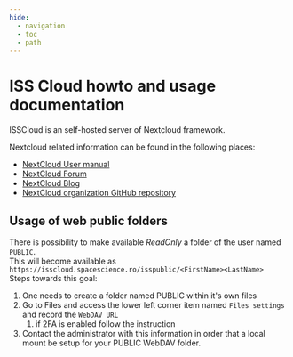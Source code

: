```yaml
---
hide:
  - navigation
  - toc
  - path
---
```


# ISS Cloud howto and usage documentation

ISSCloud is an self-hosted server of Nextcloud framework.

Nextcloud related information can be found in the following places:  

* [NextCloud User manual](https://docs.nextcloud.com/server/latest/user_manual/en/)
* [NextCloud Forum](https://help.nextcloud.com/)
* [NextCloud Blog](https://nextcloud.com/blog/)
* [NextCloud organization GitHub repository](https://github.com/nextcloud)


## Usage of web public folders

There is possibility to make available *ReadOnly* a folder of the user named `PUBLIC`.  
This will become available as `https://isscloud.spacescience.ro/isspublic/<FirstName><LastName>`  
Steps towards this goal:  

1. One needs to create a folder named PUBLIC within it's own files
2. Go to Files and access the lower left corner item named `Files settings` and record the `WebDAV URL`
    1. if 2FA is enabled follow the instruction
3.  Contact the administrator with this information in order that a local mount be setup for your PUBLIC WebDAV folder.

